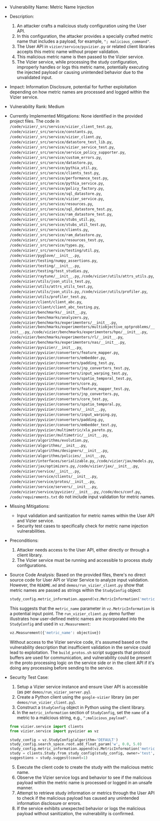 - Vulnerability Name: Metric Name Injection

- Description:
    1. An attacker crafts a malicious study configuration using the User API.
    2. In this configuration, the attacker provides a specially crafted metric name that includes a payload, for example,  `"; malicious_command"`.
    3. The User API in `vizier/service/pyvizier.py` or related client libraries accepts this metric name without proper validation.
    4. This malicious metric name is then passed to the Vizier service.
    5. The Vizier service, while processing the study configuration, improperly handles or logs this metric name, potentially executing the injected payload or causing unintended behavior due to the unvalidated input.

- Impact:
    Information Disclosure, potential for further exploitation depending on how metric names are processed and logged within the Vizier service.

- Vulnerability Rank: Medium

- Currently Implemented Mitigations:
    None identified in the provided project files. The code in `/code/vizier/_src/service/vizier_client_test.py`, `/code/vizier/_src/service/constants.py`, `/code/vizier/_src/service/vizier_client.py`, `/code/vizier/_src/service/datastore_test_lib.py`, `/code/vizier/_src/service/vizier_service_test.py`, `/code/vizier/_src/service/service_policy_supporter.py`, `/code/vizier/_src/service/custom_errors.py`, `/code/vizier/_src/service/datastore.py`, `/code/vizier/_src/service/pythia_util.py`, `/code/vizier/_src/service/clients_test.py`, `/code/vizier/_src/service/performance_test.py`, `/code/vizier/_src/service/pythia_service.py`, `/code/vizier/_src/service/policy_factory.py`, `/code/vizier/_src/service/sql_datastore.py`, `/code/vizier/_src/service/vizier_service.py`, `/code/vizier/_src/service/resources.py`, `/code/vizier/_src/service/sql_datastore_test.py`, `/code/vizier/_src/service/ram_datastore_test.py`, `/code/vizier/_src/service/stubs_util.py`, `/code/vizier/_src/service/stubs_util_test.py`, `/code/vizier/_src/service/clients.py`, `/code/vizier/_src/service/ram_datastore.py`, `/code/vizier/_src/service/resources_test.py`, `/code/vizier/_src/service/types.py`, `/code/vizier/_src/service/testing/util.py`, `/code/vizier/pyglove/__init__.py`, `/code/vizier/testing/numpy_assertions.py`, `/code/vizier/testing/__init__.py`, `/code/vizier/testing/test_studies.py`, `/code/vizier/raytune/__init__.py`, `/code/vizier/utils/attrs_utils.py`, `/code/vizier/utils/json_utils_test.py`, `/code/vizier/utils/attrs_utils_test.py`, `/code/vizier/utils/json_utils.py`, `/code/vizier/utils/profiler.py`, `/code/vizier/utils/profiler_test.py`, `/code/vizier/client/client_abc.py`, `/code/vizier/client/client_abc_testing.py`, `/code/vizier/benchmarks/__init__.py`, `/code/vizier/benchmarks/analyzers.py`, `/code/vizier/benchmarks/experimenters/__init__.py`, `/code/vizier/benchmarks/experimenters/multiobjective_optproblems/__init__.py`, `/code/vizier/benchmarks/experimenters/hpo/__init__.py`, `/code/vizier/benchmarks/experimenters/rl/__init__.py`, `/code/vizier/benchmarks/experimenters/nas/__init__.py`, `/code/vizier/pyvizier/__init__.py`, `/code/vizier/pyvizier/converters/feature_mapper.py`, `/code/vizier/pyvizier/converters/embedder.py`, `/code/vizier/pyvizier/converters/padding_test.py`, `/code/vizier/pyvizier/converters/jnp_converters_test.py`, `/code/vizier/pyvizier/converters/input_warping_test.py`, `/code/vizier/pyvizier/converters/spatio_temporal_test.py`, `/code/vizier/pyvizier/converters/core.py`, `/code/vizier/pyvizier/converters/feature_mapper_test.py`, `/code/vizier/pyvizier/converters/jnp_converters.py`, `/code/vizier/pyvizier/converters/core_test.py`, `/code/vizier/pyvizier/converters/spatio_temporal.py`, `/code/vizier/pyvizier/converters/__init__.py`, `/code/vizier/pyvizier/converters/input_warping.py`, `/code/vizier/pyvizier/converters/padding.py`, `/code/vizier/pyvizier/converters/embedder_test.py`, `/code/vizier/pyvizier/multimetric/xla_pareto.py`, `/code/vizier/pyvizier/multimetric/__init__.py`, `/code/vizier/algorithms/evolution.py`, `/code/vizier/algorithms/__init__.py`, `/code/vizier/algorithms/designers/__init__.py`, `/code/vizier/algorithms/policies/__init__.py`, `/code/vizier/interfaces/serializable.py`, `/code/vizier/jax/models.py`, `/code/vizier/jax/optimizers.py`, `/code/vizier/jax/__init__.py`, `/code/vizier/service/__init__.py`, `/code/vizier/service/clients/__init__.py`, `/code/vizier/service/protos/__init__.py`, `/code/vizier/service/servers/__init__.py`, `/code/vizier/service/pyvizier/__init__.py`, `/code/docs/conf.py`, `/code/requirements.txt` do not include input validation for metric names.

- Missing Mitigations:
    - Input validation and sanitization for metric names within the User API and Vizier service.
    - Security test cases to specifically check for metric name injection vulnerabilities.

- Preconditions:
    1. Attacker needs access to the User API, either directly or through a client library.
    2. The Vizier service must be running and accessible to process study configurations.

- Source Code Analysis:
    Based on the provided files, there's no direct source code for User API or Vizier Service to analyze input validation. However, the `README.md` and `demos/run_vizier_client.py` show that metric names are passed as strings within the `StudyConfig` object:

    ```python
    study_config.metric_information.append(vz.MetricInformation('metric_name', goal=vz.ObjectiveMetricGoal.MAXIMIZE))
    ```

    This suggests that the `metric_name` parameter in `vz.MetricInformation` is a potential input point.  The `run_vizier_client.py` demo further illustrates how user-defined metric names are incorporated into the `StudyConfig` and used in `vz.Measurement`:

    ```python
    vz.Measurement({'metric_name': objective})
    ```

    Without access to the Vizier service code, it's assumed based on the vulnerability description that insufficient validation in the service could lead to exploitation. The `build_protos.sh` script suggests that protocol buffers are used for communication, and vulnerability could be present in the proto processing logic on the service side or in the client API if it's doing any processing before sending to the service.

- Security Test Case:
    1. Setup a Vizier service instance and ensure User API is accessible (as per `demos/run_vizier_server.py`).
    2. Create a Python client using the `google-vizier` library (as per `demos/run_vizier_client.py`).
    3. Construct a `StudyConfig` object in Python using the client library.
    4. In the `metric_information` section of `StudyConfig`, set the `name` of a metric to a malicious string, e.g., `";malicious_payload"`.

    ```python
    from vizier.service import clients
    from vizier.service import pyvizier as vz

    study_config = vz.StudyConfig(algorithm='DEFAULT')
    study_config.search_space.root.add_float_param('w', 0.0, 5.0)
    study_config.metric_information.append(vz.MetricInformation('metric_name;malicious_payload', goal=vz.ObjectiveMetricGoal.MAXIMIZE)) # Malicious metric name
    study = clients.Study.from_study_config(study_config, owner='test', study_id='metric-injection-test')
    suggestions = study.suggest(count=1)
    ```
    5. Execute the client code to create the study with the malicious metric name.
    6. Observe the Vizier service logs and behavior to see if the malicious payload within the metric name is processed or logged in an unsafe manner.
    7. Attempt to retrieve study information or metrics through the User API to check if the malicious payload has caused any unintended information disclosure or errors.
    8. If the service exhibits unexpected behavior or logs the malicious payload without sanitization, the vulnerability is confirmed.